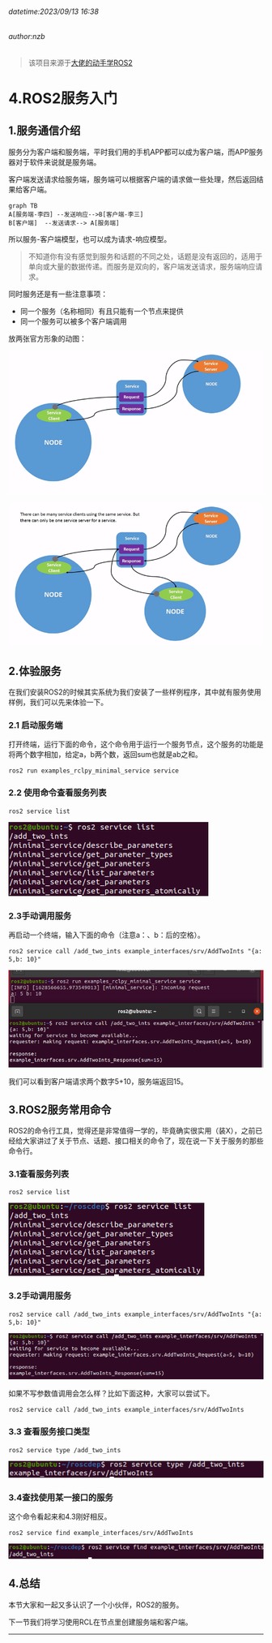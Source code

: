 ###### datetime:2023/09/13 16:38

###### author:nzb

> 该项目来源于[大佬的动手学ROS2](https://fishros.com/d2lros2)

# 4.ROS2服务入门

## 1.服务通信介绍

服务分为客户端和服务端，平时我们用的手机APP都可以成为客户端，而APP服务器对于软件来说就是服务端。

客户端发送请求给服务端，服务端可以根据客户端的请求做一些处理，然后返回结果给客户端。

```mermaid
graph TB
A[服务端-李四] --发送响应-->B[客户端-李三]
B[客户端]  --发送请求--> A[服务端]
```

所以服务-客户端模型，也可以成为请求-响应模型。

> 不知道你有没有感觉到服务和话题的不同之处，话题是没有返回的，适用于单向或大量的数据传递。而服务是双向的，客户端发送请求，服务端响应请求。

同时服务还是有一些注意事项：

- 同一个服务（名称相同）有且只能有一个节点来提供
- 同一个服务可以被多个客户端调用

放两张官方形象的动图：

![](imgs/Service-SingleServiceClient.gif)

![](imgs/Service-MultipleServiceClient.gif)

## 2.体验服务

在我们安装ROS2的时候其实系统为我们安装了一些样例程序，其中就有服务使用样例，我们可以先来体验一下。

### 2.1 启动服务端

打开终端，运行下面的命令，这个命令用于运行一个服务节点，这个服务的功能是将两个数字相加，给定a，b两个数，返回sum也就是ab之和。

```
ros2 run examples_rclpy_minimal_service service
```

### 2.2 使用命令查看服务列表

```
ros2 service list
```

![image-20210810104048993](imgs/image-20210810104048993.png)

### 2.3手动调用服务

再启动一个终端，输入下面的命令（注意a：、b：后的空格）。

```
ros2 service call /add_two_ints example_interfaces/srv/AddTwoInts "{a: 5,b: 10}"
```

![image-20210810113831471](imgs/image-20210810113831471.png)

我们可以看到客户端请求两个数字5+10，服务端返回15。

## 3.ROS2服务常用命令

ROS2的命令行工具，觉得还是非常值得一学的，毕竟确实很实用（装X），之前已经给大家讲过了关于节点、话题、接口相关的命令了，现在说一下关于服务的那些命令行。

### 3.1查看服务列表

```
ros2 service list
```

![image-20210810115216800](imgs/image-20210810115216800.png)

### 3.2手动调用服务

```
ros2 service call /add_two_ints example_interfaces/srv/AddTwoInts "{a: 5,b: 10}"
```

![image-20210810115316799](imgs/image-20210810115316799.png)

如果不写参数值调用会怎么样？比如下面这种，大家可以尝试下。

```
ros2 service call /add_two_ints example_interfaces/srv/AddTwoInts
```

### 3.3 查看服务接口类型

```
ros2 service type /add_two_ints
```

![image-20210810115428267](imgs/image-20210810115428267.png)

### 3.4查找使用某一接口的服务

这个命令看起来和4.3刚好相反。

```
ros2 service find example_interfaces/srv/AddTwoInts
```

![image-20210810115552147](imgs/image-20210810115552147.png)

## 4.总结

本节大家和一起又多认识了一个小伙伴，ROS2的服务。

下一节我们将学习使用RCL在节点里创建服务端和客户端。





--------------
